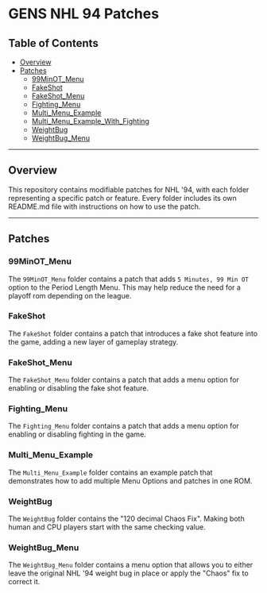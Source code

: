 # GENS NHL 94 Patches

## Table of Contents
- [Overview](#overview)
- [Patches](#patches)
  - [99MinOT_Menu](#99minot_menu)
  - [FakeShot](#fakeshot)
  - [FakeShot_Menu](#fakeshot_menu)
  - [Fighting_Menu](#fighting_menu)
  - [Multi_Menu_Example](#multi_menu_example)
  - [Multi_Menu_Example_With_Fighting](#multi_menu_example_with_fighting)
  - [WeightBug](#weightbug)
  - [WeightBug_Menu](#weightbug_menu)

---

## Overview

This repository contains modifiable patches for NHL '94, with each folder representing a specific patch or feature. Every folder includes its own README.md file with instructions on how to use the patch.

---

## Patches

### 99MinOT_Menu
The `99MinOT_Menu` folder contains a patch that adds `5 Minutes, 99 Min OT` option to the Period Length Menu. This may help reduce the need for a playoff rom depending on the league.

### FakeShot
The `FakeShot` folder contains a patch that introduces a fake shot feature into the game, adding a new layer of gameplay strategy.

### FakeShot_Menu
The `FakeShot_Menu` folder contains a patch that adds a menu option for enabling or disabling the fake shot feature.

### Fighting_Menu
The `Fighting_Menu` folder contains a patch that adds a menu option for enabling or disabling fighting in the game.

### Multi_Menu_Example
The `Multi_Menu_Example` folder contains an example patch that demonstrates how to add multiple Menu Options and patches in one ROM.

### WeightBug
The `WeightBug` folder contains the "120 decimal Chaos Fix". Making both human and CPU players start with the same checking value.

### WeightBug_Menu
The `WeightBug_Menu` folder contains a menu option that allows you to either leave the original NHL '94 weight bug in place or apply the "Chaos" fix to correct it.